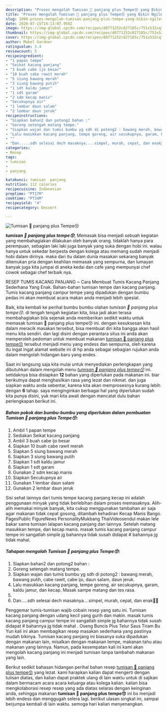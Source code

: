 ```yaml
---
description: "Proses mengolah Tumisan 🥜 panjang plus Tempe😚 yang Bikin Ngiler"
title: "Proses mengolah Tumisan 🥜 panjang plus Tempe😚 yang Bikin Ngiler"
slug: 1090-proses-mengolah-tumisan-panjang-plus-tempe-yang-bikin-ngiler
date: 2020-07-15T14:13:07.958Z
image: https://img-global.cpcdn.com/recipes/d0771252c827185c/751x532cq70/tumisan-🥜-panjang-plus-tempe😚-foto-resep-utama.jpg
thumbnail: https://img-global.cpcdn.com/recipes/d0771252c827185c/751x532cq70/tumisan-🥜-panjang-plus-tempe😚-foto-resep-utama.jpg
cover: https://img-global.cpcdn.com/recipes/d0771252c827185c/751x532cq70/tumisan-🥜-panjang-plus-tempe😚-foto-resep-utama.jpg
author: Mabel Gardner
ratingvalue: 3.4
reviewcount: 5
recipeingredient:
- "1 papan tempe"
- "Seikat kacang panjang"
- "3 buah cabe ijo besar"
- "10 buah cabe rawit merah"
- "5 siung bawang merah"
- "3 siung bawang putih"
- "1 sdt kaldu jamur"
- "1 sdt garam"
- "2 sdm kecap manis"
- "Secukupnya air"
- "1 lembar daun salam"
- "2 lembar daun jeruk"
recipeinstructions:
- "Siapkan bahan2 dan potong2 bahan :"
- "Goreng setengah matang tempe."
- "Siapkan wajan dan tumis bumbu yg sdh di potong2 : bawang merah, bawang putih, cabe rawit, cabe ijo, daun salam, daun jeruk."
- "Lalu masukkan kacang panjang, tempe goreng, air secukupnya, garam, kaldu jamur, dan kecap. Masak sampe matang dan tes rasa."
- ""
- "Dan.....sdh selesai dech masaknya....simpel, murah, cepat, dan enak🤭😁"
categories:
- Resep
tags:
- tumisan
- 
- panjang

katakunci: tumisan  panjang 
nutrition: 112 calories
recipecuisine: Indonesian
preptime: "PT17M"
cooktime: "PT34M"
recipeyield: "4"
recipecategory: Dessert

---
```



![Tumisan 🥜 panjang plus Tempe😚](https://img-global.cpcdn.com/recipes/d0771252c827185c/751x532cq70/tumisan-🥜-panjang-plus-tempe😚-foto-resep-utama.jpg)

<b><i>tumisan 🥜 panjang plus tempe😚</i></b>, Memasak bisa menjadi sebuah kegiatan yang membahagiakan dilakukan oleh banyak orang. tidaklah hanya para perempuan, sebagian laki laki juga banyak yang suka dengan hobi ini. walau hanya untuk sekedar berpesta dengan kolega atau memang sudah menjadi hobi dalam dirinya. maka dari itu dalam dunia masakan sekarang banyak ditemukan pria dengan keahlian memasak yang sempurna, dan lumayan banyak juga kita jumpai di aneka kedai dan cafe yang mempunyai chef cowok sebagai chef terbaik nya.

RESEP TUMIS KACANG PANJANG ~ Cara Membuat Tumis Kacang Panjang Sederhana Yang Enak. Bahan-bahan tumisan tempe dan kacang panjang. Tumis kacang panjang campur tempe yang dipadukan dengan bumbu pedas ini akan membuat acara makan anda menjadi lebih spesial.

Baik, kita kembali ke perihal bumbu bumbu olahan <i>tumisan 🥜 panjang plus tempe😚</i>. di tengah tengah kegiatan kita, bisa jadi akan terasa membahagiakan bila sejenak anda memberikan sedikit waktu untuk memasak tumisan 🥜 panjang plus tempe😚 ini. dengan kesuksesan kita dalam meracik masakan tersebut, bisa membuat diri kita bangga akan hasil menu kita sendiri. dan lagi disini dengan perantara situs ini anda akan memperoleh pedoman untuk membuat makanan <u>tumisan 🥜 panjang plus tempe😚</u> tersebut menjadi menu yang endess dan sempurna, oleh karena itu ingat ingat alamat website ini di hp anda sebagai sebagian rujukan anda dalam mengolah hidangan baru yang endes.


Saat ini langsung saja kita mulai untuk menyediakan perlengkapan yang dibutuhkan dalam mengolah menu <u><i>tumisan 🥜 panjang plus tempe😚</i></u> ini. setidaknya bisa disiapkan <b>12</b> bahan yang diperlukan pada makanan ini. biar berikutnya dapat menghasilkan rasa yang lezat dan nikmat. dan juga siapkan waktu anda sebentar, karena kita akan memprosesnya kurang lebih dengan <b>6</b> tahap. saya menginginkan berbagai hal yang diperlukan sudah kita punya disini, yuk mari kita awali dengan mencatat dulu bahan perlengkapan berikut ini.

<!--inarticleads1-->

##### Bahan pokok dan bumbu-bumbu yang diperlukan dalam pembuatan Tumisan 🥜 panjang plus Tempe😚:

1. Ambil 1 papan tempe
1. Sediakan Seikat kacang panjang
1. Ambil 3 buah cabe ijo besar
1. Siapkan 10 buah cabe rawit merah
1. Siapkan 5 siung bawang merah
1. Siapkan 3 siung bawang putih
1. Siapkan 1 sdt kaldu jamur
1. Siapkan 1 sdt garam
1. Gunakan 2 sdm kecap manis
1. Siapkan Secukupnya air
1. Gunakan 1 lembar daun salam
1. Gunakan 2 lembar daun jeruk


Sisi sehat lainnya dari tumis tempe kacang panjang kecap ini adalah penggunaan minyak yang tidak berlebihan dalam proses memasaknya. Alih-alih memakai minyak banyak, kita cukup menggunakan tambahan air saja agar makanan tidak cepat gosong, ditambah kehadiran Kecap Manis Bango. PagesPublic FigureNews PersonalityMukbang ThaiVideosendul makan lele bakar sama tumisan lalapan kacang panjang dan lainnya. Setelah matang masukkan tempe, dan kecap manis. masak tumis kacang panjang campur tempe ini sangatlah simple jg bahannya tidak susah didapat # bahannya jg tidak mahal. 

<!--inarticleads2-->

##### Tahapan mengolah Tumisan 🥜 panjang plus Tempe😚:

1. Siapkan bahan2 dan potong2 bahan :
1. Goreng setengah matang tempe.
1. Siapkan wajan dan tumis bumbu yg sdh di potong2 : bawang merah, bawang putih, cabe rawit, cabe ijo, daun salam, daun jeruk.
1. Lalu masukkan kacang panjang, tempe goreng, air secukupnya, garam, kaldu jamur, dan kecap. Masak sampe matang dan tes rasa.
1. 
1. Dan.....sdh selesai dech masaknya....simpel, murah, cepat, dan enak🤭😁


Penggemar tumis-tumisan wajib cobain resep yang satu ini. Tumisan kacang panjang dengan udang kecil yang gurih dan makin. masak tumis kacang panjang campur tempe ini sangatlah simple jg bahannya tidak susah didapat # bahannya jg tidak mahal . Oseng Buncis Plus Telur Saus Tiram Bu Yun kali ini akan membagikan resep masakan sederhana yang pastinya mudah bikinya. Tumisan kacang panjang ini biasanya suka dipadukan dengan makanan lain, misalkan dengan makanan tempe, makanan tahu atau makanan yang lainnya. Namun, pada kesempatan kali ini kami akan mengolah kacang panjang ini menjadi tumisan tanpa tambahah makanan yang lain. 

Berikut sedikit bahasan hidangan perihal bahan resep <u>tumisan 🥜 panjang plus tempe😚</u> yang lezat. kami harapkan kalian dapat mengerti dengan tulisan diatas, dan kalian dapat praktek ulang di lain waktu untuk di sajikan dalam bermacam acara acara keluarga atau kolega kalian. kalian bisa mengkolaborasi resep resep yang ada diatas selaras dengan keinginan anda, sehingga makanan <b>tumisan 🥜 panjang plus tempe😚</b> ini bs menjadi lebih endess dan menggugah selera lagi. berikut ulasan singkat ini, sampai berjumpa kembali di lain waktu. semoga hari kalian menyenangkan.
